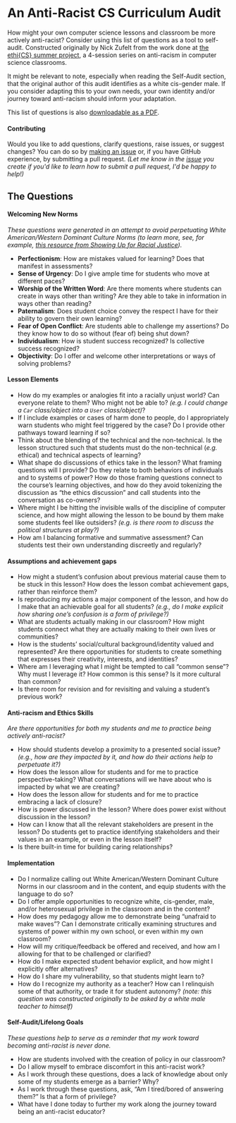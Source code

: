 # An Anti-Racist CS Curriculum Audit

How might your own computer science lessons and classroom be more actively anti-racist? Consider using this list of questions as a tool to self-audit. Constructed originally by Nick Zufelt from the work done at [the ethi{CS} summer project](https://tanginstitute.andover.edu/blog/2020/the-ethics-summer-project-1), a 4-session series on anti-racism in computer science classrooms.

It might be relevant to note, especially when reading the Self-Audit section, that the original author of this audit identifies as a white cis-gender male. If you consider adapting this to your own needs, your own identity and/or journey toward anti-racism should inform your adaptation.

This list of questions is also [downloadable as a PDF](https://github.com/nzufelt/anti-racist-curriculum-audit/raw/master/anti-racist-curriculum-audit.pdf).

#### Contributing

Would you like to add questions, clarify questions, raise issues, or suggest changes? You can do so by [making an issue](https://github.com/nzufelt/anti-racist-curriculum-audit/issues) or, if you have GitHub experience, by submitting a pull request. _(Let me know in the [issue](https://github.com/nzufelt/anti-racist-curriculum-audit/issues) you create if you'd like to learn how to submit a pull request, I'd be happy to help!)_

## The Questions

#### Welcoming New Norms
_These questions were generated in an attempt to avoid perpetuating White American/Western Dominant Culture Norms (to learn more, see, for example, [this resource from Showing Up for Racial Justice](https://www.showingupforracialjustice.org/white-supremacy-culture-characteristics.html))._

* **Perfectionism**: How are mistakes valued for learning? Does that manifest in assessments?
* **Sense of Urgency**: Do I give ample time for students who move at different paces?
* **Worship of the Written Word**: Are there moments where students can create in ways other than writing? Are they able to take in information in ways other than reading?
* **Paternalism**: Does student choice convey the respect I have for their ability to govern their own learning?
* **Fear of Open Conflict**: Are students able to challenge my assertions? Do they know how to do so without (fear of) being shut down?
* **Individualism**: How is student success recognized? Is collective success recognized?
* **Objectivity**: Do I offer and welcome other interpretations or ways of solving problems?

#### Lesson Elements
* How do my examples or analogies fit into a racially unjust world? Can everyone relate to them? Who might not be able to? _(e.g. I could change a `Car` class/object into a `User` class/object)_?
* If I include examples or cases of harm done to people, do I appropriately warn students who might feel triggered by the case? Do I provide other pathways toward learning if so?
* Think about the blending of the technical and the non-technical. Is the lesson structured such that students must do the non-technical (_e.g._ ethical) and technical aspects of learning?
* What shape do discussions of ethics take in the lesson? What framing questions will I provide? Do they relate to both behaviors of individuals and to systems of power? How do those framing questions connect to the course’s learning objectives, and how do they avoid tokenizing the discussion as “the ethics discussion” and call students into the conversation as co-owners?
* Where might I be hitting the invisible walls of the discipline of computer science, and how might allowing the lesson to be bound by them make some students feel like outsiders? _(e.g. is there room to discuss the political structures at play?)_
* How am I balancing formative and summative assessment? Can students test their own understanding discreetly and regularly?

#### Assumptions and achievement gaps
* How might a student’s confusion about previous material cause them to be stuck in this lesson? How does the lesson combat achievement gaps, rather than reinforce them?
* Is reproducing my actions a major component of the lesson, and how do I make that an achievable goal for all students? _(e.g., do I make explicit how sharing one’s confusion is a form of privilege?)_
* What are students actually making in our classroom? How might students connect what they are actually making to their own lives or communities?
* How is the students’ social/cultural background/identity valued and represented? Are there opportunities for students to create something that expresses their creativity, interests, and identities?
* Where am I leveraging what I might be tempted to call “common sense”? Why must I leverage it? How common is this sense? Is it more cultural than common?
* Is there room for revision and for revisiting and valuing a student’s previous work?

#### Anti-racism and Ethics Skills
_Are there opportunities for both my students and me to practice being actively anti-racist?_

* How should students develop a proximity to a presented social issue? _(e.g., how are they impacted by it, and how do their actions help to perpetuate it?)_
* How does the lesson allow for students and for me to practice perspective-taking? What conversations will we have about who is impacted by what we are creating?
* How does the lesson allow for students and for me to practice embracing a lack of closure?
* How is power discussed in the lesson? Where does power exist without discussion in the lesson?
* How can I know that all the relevant stakeholders are present in the lesson? Do students get to practice identifying stakeholders and their values in an example, or even in the lesson itself?
* Is there built-in time for building caring relationships?

#### Implementation
* Do I normalize calling out White American/Western Dominant Culture Norms in our classroom and in the content, and equip students with the language to do so?
* Do I offer ample opportunities to recognize white, cis-gender, male, and/or heterosexual privilege in the classroom and in the content?
* How does my pedagogy allow me to demonstrate being “unafraid to make waves”? Can I demonstrate critically examining structures and systems of power within my own school, or even within my own classroom?
* How will my critique/feedback be offered and received, and how am I allowing for that to be challenged or clarified?
* How do I make expected student behavior explicit, and how might I explicitly offer alternatives?
* How do I share my vulnerability, so that students might learn to?
* How do I recognize my authority as a teacher? How can I relinquish some of that authority, or trade it for student autonomy? _(note: this question was constructed originally to be asked by a white male teacher to himself)_

#### Self-Audit/Lifelong Goals
_These questions help to serve as a reminder that my work toward becoming anti-racist is never done._

* How are students involved with the creation of policy in our classroom?
* Do I allow myself to embrace discomfort in this anti-racist work?
* As I work through these questions, does a lack of knowledge about only some of my students emerge as a barrier? Why?
* As I work through these questions, ask, “Am I tired/bored of answering them?” Is that a form of privilege?
* What have I done today to further my work along the journey toward being an anti-racist educator?
